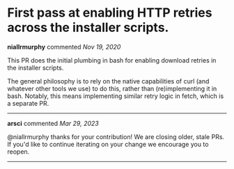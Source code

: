 # First pass at enabling HTTP retries across the installer scripts.

**niallrmurphy** commented *Nov 19, 2020*

This PR does the initial plumbing in bash for enabling download retries in the installer scripts.

The general philosophy is to rely on the native capabilities of curl (and whatever other tools we use) to do this, rather than (re)implementing it in bash. Notably, this means implementing similar retry logic in fetch, which is a separate PR.
<br />
***


**arsci** commented *Mar 29, 2023*

@niallrmurphy thanks for your contribution! We are closing older, stale PRs. If you'd like to continue iterating on your change we encourage you to reopen.
***

